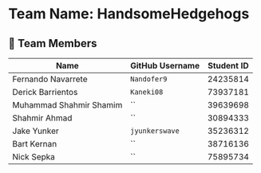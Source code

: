 # Team Name: HandsomeHedgehogs

## 👥 Team Members

| Name                | GitHub Username | Student ID |
|---------------------|------------------|-------------|
| Fernando Navarrete  | `Nandofer9`        | 24235814    |
| Derick Barrientos   | `Kaneki08`       | 73937181    |
| Muhammad Shahmir Shamim | ``   | 39639698    |
| Shahmir Ahmad       | ``       | 30894333    |
| Jake Yunker         | `jyunkerswave`        | 35236312    |
| Bart Kernan         | ``        | 38716136    |
| Nick Sepka          | ``         | 75895734    |
